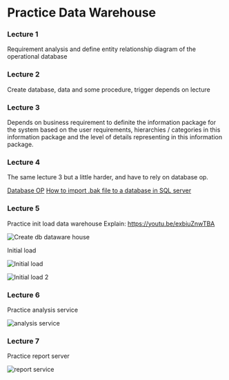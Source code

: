 # Practice Data Warehouse

### Lecture 1

Requirement analysis and define entity relationship diagram of the operational database

### Lecture 2

Create database, data and some procedure, trigger depends on lecture

### Lecture 3

Depends on business requirement to definite the information package for the system based on the user requirements, hierarchies / categories in this information package and the level of details representing in this information package.

### Lecture 4

The same lecture 3 but a little harder, and have to rely on database op.

[Database OP](https://drive.google.com/file/d/1VTBOA5yzEY510oRBeefYGT8A5cM9M6_Q/view?usp=sharing)
[How to import .bak file to a database in SQL server](https://www.youtube.com/watch?v=dCSkov0OfHM)

### Lecture 5

Practice init load data warehouse
Explain: https://youtu.be/exbiuZnwTBA

![Create db dataware house](https://github.com/thaycacac/data-warehouse/blob/master/images/create_dw.PNG?raw=true)

Initial load

![Initial load](https://github.com/thaycacac/data-warehouse/blob/master/images/incremental_load_1.PNG?raw=true)

![Initial load 2](https://github.com/thaycacac/data-warehouse/blob/master/images/incremental_load_2.PNG?raw=true)

### Lecture 6

Practice analysis service

![analysis service](https://github.com/thaycacac/data-warehouse/blob/master/images/analysis.PNG?raw=true)

### Lecture 7

Practice report server

![report service](https://github.com/thaycacac/data-warehouse/blob/master/images/report.PNG?raw=true)
